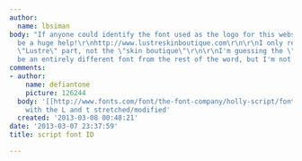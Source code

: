 ```yaml
---
author:
  name: lbsiman
body: "If anyone could identify the font used as the logo for this website, you would
  be a huge help!\r\nhttp://www.lustreskinboutique.com\r\n\r\nI only really need the
  \"Lustre\" part, not the \"skin boutique\"\r\n\r\nI'm guessing the \"L\" might also
  be an entirely different font from the rest of the word, but I'm not sure.\r\nThanks!"
comments:
- author:
    name: defiantone
    picture: 126244
  body: '[[http://www.fonts.com/font/the-font-company/holly-script/font|Holly Script]]
    with the L and t stretched/modified'
  created: '2013-03-08 00:48:21'
date: '2013-03-07 23:37:59'
title: script font ID

---
```

